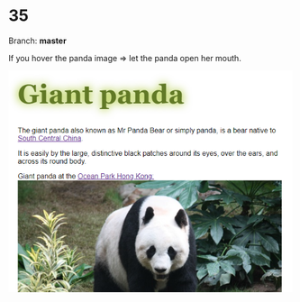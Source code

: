# 35

Branch: **master**

If you hover the panda image => let the panda open her mouth.

![](35-If.png)